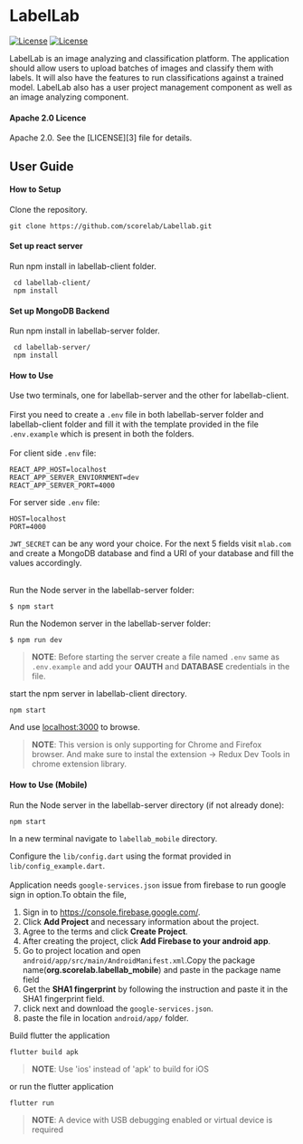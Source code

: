 # LabelLab

[![License](https://img.shields.io/badge/License-Apache%202.0-blue.svg)](https://opensource.org/licenses/Apache-2.0)
[![License](https://img.shields.io/badge/API-16%2B-green.svg)](https://android-arsenal.com/api?level=16)

LabelLab is an image analyzing and classification platform. The application should allow users to upload batches of images and classify them with labels. It will also have the features to run classifications against a trained model. LabelLab also has a user project management component as well as an image analyzing component.

#### Apache 2.0 Licence

Apache 2.0. See the [LICENSE][3] file for details.
 

## User Guide

#### How to Setup

Clone the repository.

`git clone https://github.com/scorelab/Labellab.git`

#### Set up react server

Run npm install in labellab-client folder.

```
 cd labellab-client/
 npm install
 ```
 
#### Set up MongoDB Backend

Run npm install in labellab-server folder.

```
 cd labellab-server/
 npm install
 ```
    
#### How to Use

Use two terminals, one for labellab-server and the other for labellab-client. <br/> <br/>
First you need to create a `.env` file in both labellab-server folder and labellab-client folder and fill it with the template provided in the file `.env.example` which is present in both the folders.<br/> <br/>
For client side `.env` file:
```
REACT_APP_HOST=localhost
REACT_APP_SERVER_ENVIORNMENT=dev
REACT_APP_SERVER_PORT=4000
```
For server side `.env` file:
```
HOST=localhost
PORT=4000
```
`JWT_SECRET` can be any word your choice. For the next 5 fields visit `mlab.com` and create a MongoDB database and find a URI of your database and fill the values accordingly.<br/><br/>

Run the Node server in the labellab-server folder:
    
`$ npm start`

Run the Nodemon server in the labellab-server folder:

`$ npm run dev`

> **NOTE**: Before starting the server create a file named `.env` same as `.env.example` and add your **OAUTH** and **DATABASE** credentials in the file.

start the npm server in labellab-client directory.

`npm start`

And use [localhost:3000](https://) to browse.


> **NOTE**: This version is only supporting for Chrome and Firefox browser. And make sure to instal the extension -> Redux Dev Tools in chrome extension library.

#### How to Use (Mobile)
Run the Node server in the labellab-server directory (if not already done):

`npm start`

In a new terminal navigate to `labellab_mobile` directory.

Configure the `lib/config.dart` using the format provided in `lib/config_example.dart`.
<br><br>
Application needs `google-services.json` issue from firebase to run google sign in option.To obtain the file,

1. Sign in to https://console.firebase.google.com/.
2. Click **Add Project** and necessary information about the project.
3. Agree to the terms and click **Create Project**.
4. After creating the project, click **Add Firebase to your android app**.
5. Go to project location and open `android/app/src/main/AndroidManifest.xml`.Copy the package name(**org.scorelab.labellab_mobile**) and paste in the package name field
6. Get the **SHA1 fingerprint** by following the instruction and paste it in the SHA1 fingerprint field.
7. click next and download the `google-services.json`.
8. paste the file in location `android/app/` folder.

Build flutter the application

`flutter build apk`

> **NOTE**: Use 'ios' instead of 'apk' to build for iOS

or run the flutter application

`flutter run`

> **NOTE**: A device with USB debugging enabled or virtual device is required
